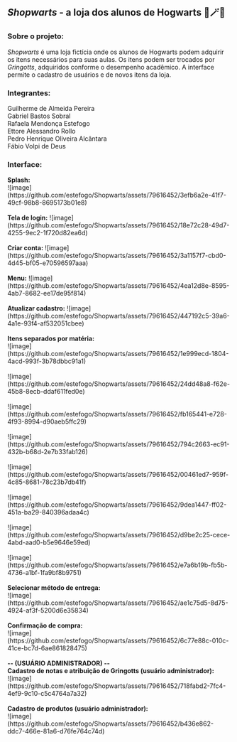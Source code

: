 <h2><i>Shopwarts</i> - a loja dos alunos de Hogwarts 🧙🪄🧹</h2>

<h3>Sobre o projeto:</h3>
<p><i>Shopwarts</i> é uma loja fictícia onde os alunos de Hogwarts podem adquirir os itens necessários para suas aulas. Os itens podem ser trocados por <i>Gringotts</i>, adquiridos conforme o desempenho acadêmico. A interface permite o cadastro de usuários e de novos itens da loja.</p>

<h3>Integrantes:</h3>
Guilherme de Almeida Pereira
<br>Gabriel Bastos Sobral
<br>Rafaela Mendonça Estefogo
<br>Ettore Alessandro Rollo
<br>Pedro Henrique Oliveira Alcântara
<br>Fábio Volpi de Deus

<h3>Interface:</h3>
<b>Splash:</b>
<br>![image](https://github.com/estefogo/Shopwarts/assets/79616452/3efb6a2e-41f7-49cf-98b8-8695173b01e8)
<br>
<br><b>Tela de login:</b>
![image](https://github.com/estefogo/Shopwarts/assets/79616452/18e72c28-49d7-4255-9ec2-1f720d82ea6d)
<br>
<br><b>Criar conta:</b>
![image](https://github.com/estefogo/Shopwarts/assets/79616452/3a1157f7-cbd0-4d45-bf05-e70596597aaa)
<br>
<br><b>Menu:</b>
![image](https://github.com/estefogo/Shopwarts/assets/79616452/4ea12d8e-8595-4ab7-8682-ee17de95f814)
<br>
<br><b>Atualizar cadastro:</b>
![image](https://github.com/estefogo/Shopwarts/assets/79616452/447192c5-39a6-4a1e-93f4-af532051cbee)
<br>
<br><b>Itens separados por matéria:</b>
<br>![image](https://github.com/estefogo/Shopwarts/assets/79616452/1e999ecd-1804-4acd-993f-3b78dbbc91a1)
<br>
<br>![image](https://github.com/estefogo/Shopwarts/assets/79616452/24dd48a8-f62e-45b8-8ecb-ddaf611fed0e)
<br>
<br>![image](https://github.com/estefogo/Shopwarts/assets/79616452/fb165441-e728-4f93-8994-d90aeb5ffc29)
<br>
<br>![image](https://github.com/estefogo/Shopwarts/assets/79616452/794c2663-ec91-432b-b68d-2e7b33fab126)
<br>
<br>![image](https://github.com/estefogo/Shopwarts/assets/79616452/00461ed7-959f-4c85-8681-78c23b7db41f)
<br>
<br>![image](https://github.com/estefogo/Shopwarts/assets/79616452/9dea1447-ff02-451a-ba29-840396adaa4c)
<br>
<br>![image](https://github.com/estefogo/Shopwarts/assets/79616452/d9be2c25-cece-4abd-aad0-b5e9646e59ed)
<br>
<br>![image](https://github.com/estefogo/Shopwarts/assets/79616452/e7a6b19b-fb5b-4736-a1bf-1fa9bf8b9751)
<br>
<br><b>Selecionar método de entrega:</b>
<br> ![image](https://github.com/estefogo/Shopwarts/assets/79616452/ae1c75d5-8d75-4924-af3f-5200d6e35834)
<br>
<br><b>Confirmação de compra:</b>
<br>![image](https://github.com/estefogo/Shopwarts/assets/79616452/6c77e88c-010c-41ce-bc7d-6ae861828475)
<br>
<br><b>-- (USUÁRIO ADMINISTRADOR) --</b>
<br><b>Cadastro de notas e atribuição de Gringotts (usuário administrador):</b>
<br>![image](https://github.com/estefogo/Shopwarts/assets/79616452/718fabd2-7fc4-4ef9-9c10-c5c4764a7a32)
<br>
<br><b>Cadastro de produtos (usuário administrador):</b>
<br>![image](https://github.com/estefogo/Shopwarts/assets/79616452/b436e862-ddc7-466e-81a6-d76fe764c74d)

